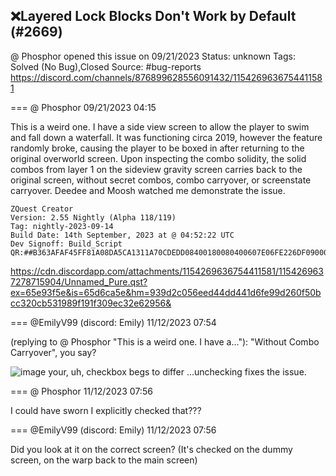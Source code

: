 ## ❌Layered Lock Blocks Don't Work by Default (#2669)
@ Phosphor opened this issue on 09/21/2023
Status: unknown
Tags: Solved (No Bug),Closed
Source: #bug-reports https://discord.com/channels/876899628556091432/1154269636754411581


=== @ Phosphor 09/21/2023 04:15

This is a weird one. I have a side view screen to allow the player to swim and fall down a waterfall. It was functioning circa 2019, however the feature randomly broke, causing the player to be boxed in after returning to the original overworld screen. Upon inspecting the combo solidity, the solid combos from layer 1 on the sideview gravity screen carries back to the original screen, without secret combos, combo carryover, or screenstate carryover. Deedee and Moosh watched me demonstrate the issue.
```
ZQuest Creator
Version: 2.55 Nightly (Alpha 118/119)
Tag: nightly-2023-09-14
Build Date: 14th September, 2023 at @ 04:52:22 UTC
Dev Signoff: Build_Script
QR:##B363AFAF45FF81A08DA5CA1311A70CDEDD08400180080400607E06FE226DF0900043020400BF8201128E5864E00000000000D0B2F41E0000000000000000000000000000000001000000000000000000098083E61F080000000000000000000000000000##
```
https://cdn.discordapp.com/attachments/1154269636754411581/1154269637278715904/Unnamed_Pure.qst?ex=65e93f5e&is=65d6ca5e&hm=939d2c056eed44dd441d6fe99d260f50bcc320cb531989f191f309ec32e62956&

=== @EmilyV99 (discord: Emily) 11/12/2023 07:54

(replying to @ Phosphor "This is a weird one. I have a…"): "Without Combo Carryover", you say?

![image](https://cdn.discordapp.com/attachments/1154269636754411581/1173168942479581185/image.png?ex=65e42cb8&is=65d1b7b8&hm=4bf3e6d3f885c129fad1394eafb4dcb9b4a1e8984c6b5d64f405e90bb5b9116a&)
your, uh, checkbox begs to differ
...unchecking fixes the issue.

=== @ Phosphor 11/12/2023 07:56

I could have sworn I explicitly checked that???

=== @EmilyV99 (discord: Emily) 11/12/2023 07:56

Did you look at it on the correct screen?
(It's checked on the dummy screen, on the warp back to the main screen)
